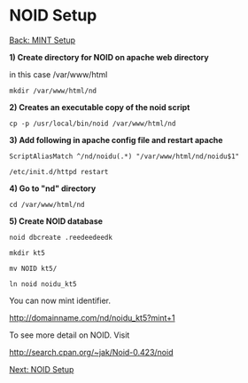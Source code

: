 NOID Setup
===
[Back: MINT Setup](mint-configure.md)

**1) Create directory for NOID on apache web directory**

in this case /var/www/html

	mkdir /var/www/html/nd

**2) Creates an executable copy of the noid script**

	cp -p /usr/local/bin/noid /var/www/html/nd

**3) Add following in apache config file and restart apache**

	ScriptAliasMatch ^/nd/noidu(.*) "/var/www/html/nd/noidu$1"

	/etc/init.d/httpd restart

**4) Go to "nd" directory**

	cd /var/www/html/nd

**5) Create NOID database**

	noid dbcreate .reedeedeedk

	mkdir kt5
 
	mv NOID kt5/
    
	ln noid noidu_kt5

You can now mint identifier.

http://domainname.com/nd/noidu_kt5?mint+1 

To see more detail on NOID. Visit

http://search.cpan.org/~jak/Noid-0.423/noid

[Next: NOID Setup](noid-configure.md)